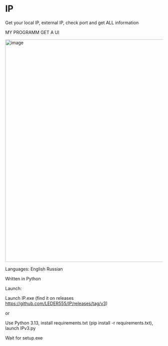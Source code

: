# IP
Get your local IP, external IP, check port and get ALL information

MY PROGRAMM GET A UI

<img width="1261" height="710" alt="image" src="https://github.com/user-attachments/assets/5d14388a-8207-4da3-be70-eba04a1c9289" />


Languages:
English
Russian

Written in Python

Launch:

Launch IP.exe (find it on releases https://github.com/LEDER555/IP/releases/tag/v3)

or

Use Python 3.13, install requirements.txt (pip install -r requirements.txt), launch IPv3.py

Wait for setup.exe
